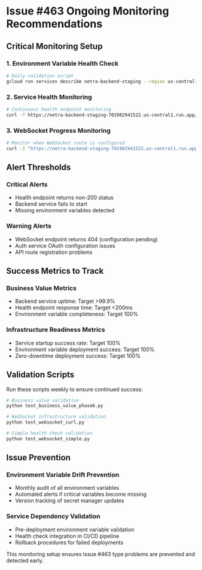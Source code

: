 # Issue #463 Ongoing Monitoring Recommendations

## Critical Monitoring Setup

### 1. Environment Variable Health Check
```bash
# Daily validation script
gcloud run services describe netra-backend-staging --region us-central1 --format="value(spec.template.spec.template.spec.containers[0].env[].name)" | grep -E "(SERVICE_SECRET|JWT_SECRET_KEY|AUTH_SERVICE_URL|SERVICE_ID)"
```

### 2. Service Health Monitoring
```bash
# Continuous health endpoint monitoring
curl -f https://netra-backend-staging-701982941522.us-central1.run.app/health
```

### 3. WebSocket Progress Monitoring
```bash
# Monitor when WebSocket route is configured
curl -I "https://netra-backend-staging-701982941522.us-central1.run.app/ws"
```

## Alert Thresholds

### Critical Alerts
- Health endpoint returns non-200 status
- Backend service fails to start
- Missing environment variables detected

### Warning Alerts  
- WebSocket endpoint returns 404 (configuration pending)
- Auth service OAuth configuration issues
- API route registration problems

## Success Metrics to Track

### Business Value Metrics
- Backend service uptime: Target >99.9%
- Health endpoint response time: Target <200ms
- Environment variable completeness: Target 100%

### Infrastructure Readiness Metrics
- Service startup success rate: Target 100%
- Environment variable deployment success: Target 100%
- Zero-downtime deployment success: Target 100%

## Validation Scripts

Run these scripts weekly to ensure continued success:

```bash
# Business value validation
python test_business_value_phase6.py

# WebSocket infrastructure validation  
python test_websocket_curl.py

# Simple health check validation
python test_websocket_simple.py
```

## Issue Prevention

### Environment Variable Drift Prevention
- Monthly audit of all environment variables
- Automated alerts if critical variables become missing
- Version tracking of secret manager updates

### Service Dependency Validation
- Pre-deployment environment variable validation
- Health check integration in CI/CD pipeline
- Rollback procedures for failed deployments

This monitoring setup ensures Issue #463 type problems are prevented and detected early.